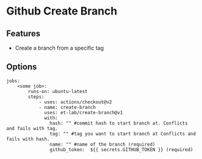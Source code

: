 # Github Create Branch

## Features
- Create a branch from a specific tag


## Options
```
jobs:
    <some job>:
        runs-on: ubuntu-latest
        steps:
            - uses: actions/checkout@v2
            - name: create-branch
              uses: et-lab/create-branch@v1
              with: 
                hash: "" #commit hash to start branch at. Conflicts and fails with tag.
                tag: "" #tag you want to start branch at Conflicts and fails with hash.
                name: "" #name of the branch (required)
                github_token:  ${{ secrets.GITHUB_TOKEN }} (required)
                
```